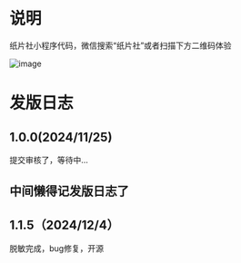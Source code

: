 # 说明
纸片社小程序代码，微信搜索“纸片社”或者扫描下方二维码体验

![image](https://github.com/user-attachments/assets/cec7ee80-d889-47f4-a201-7b9e0d8ffa10)



# 发版日志

## 1.0.0(2024/11/25)
提交审核了，等待中...

## 中间懒得记发版日志了

## 1.1.5（2024/12/4）
脱敏完成，bug修复，开源
